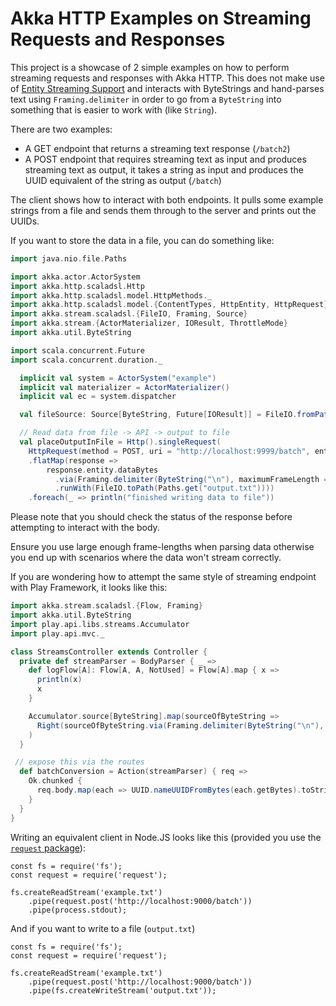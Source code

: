 # Akka HTTP Examples on Streaming Requests and Responses

This project is a showcase of 2 simple examples on how to perform streaming requests and responses with Akka HTTP. 
This does not make use of [Entity Streaming Support](http://doc.akka.io/docs/akka-http/10.0.5/scala/http/routing-dsl/source-streaming-support.html#source-streaming)
and interacts with ByteStrings and hand-parses text using `Framing.delimiter` in order to go from a `ByteString` into 
something that is easier to work with (like `String`).

There are two examples: 

- A GET endpoint that returns a streaming text response (`/batch2`) 
- A POST endpoint that requires streaming text as input and produces streaming text as output, it takes a string as 
input and produces the UUID equivalent of the string as output (`/batch`)

The client shows how to interact with both endpoints. It pulls some example strings from a file and sends them through 
to the server and prints out the UUIDs.

If you want to store the data in a file, you can do something like: 
```scala
import java.nio.file.Paths

import akka.actor.ActorSystem
import akka.http.scaladsl.Http
import akka.http.scaladsl.model.HttpMethods._
import akka.http.scaladsl.model.{ContentTypes, HttpEntity, HttpRequest}
import akka.stream.scaladsl.{FileIO, Framing, Source}
import akka.stream.{ActorMaterializer, IOResult, ThrottleMode}
import akka.util.ByteString

import scala.concurrent.Future
import scala.concurrent.duration._

  implicit val system = ActorSystem("example")
  implicit val materializer = ActorMaterializer()
  implicit val ec = system.dispatcher

  val fileSource: Source[ByteString, Future[IOResult]] = FileIO.fromPath(Paths.get("example.txt"))

  // Read data from file -> API -> output to file
  val placeOutputInFile = Http().singleRequest(
    HttpRequest(method = POST, uri = "http://localhost:9999/batch", entity = HttpEntity(ContentTypes.`text/plain(UTF-8)`, fileSource)))
    .flatMap(response =>
        response.entity.dataBytes
          .via(Framing.delimiter(ByteString("\n"), maximumFrameLength = 256))
          .runWith(FileIO.toPath(Paths.get("output.txt"))))
    .foreach(_ => println("finished writing data to file"))
```

Please note that you should check the status of the response before attempting to interact with the body.

Ensure you use large enough frame-lengths when parsing data otherwise you end up with scenarios where the data won't
stream correctly.


If you are wondering how to attempt the same style of streaming endpoint with Play Framework, it looks like this:
```scala
import akka.stream.scaladsl.{Flow, Framing}
import akka.util.ByteString
import play.api.libs.streams.Accumulator
import play.api.mvc._

class StreamsController extends Controller {
  private def streamParser = BodyParser { _ =>
    def logFlow[A]: Flow[A, A, NotUsed] = Flow[A].map { x =>
      println(x)
      x
    }

    Accumulator.source[ByteString].map(sourceOfByteString =>
      Right(sourceOfByteString.via(Framing.delimiter(ByteString("\n"), 128)).map(_.utf8String.trim).via(logFlow))
    )
  }

 // expose this via the routes
  def batchConversion = Action(streamParser) { req =>
    Ok.chunked {
      req.body.map(each => UUID.nameUUIDFromBytes(each.getBytes).toString + "\n")
    }
  }
}
```

Writing an equivalent client in Node.JS looks like this (provided you use the [`request` package](https://github.com/request/request)):
```ecmascript 6
const fs = require('fs');
const request = require('request');

fs.createReadStream('example.txt')
    .pipe(request.post('http://localhost:9000/batch'))
    .pipe(process.stdout);
```

And if you want to write to a file (`output.txt`)
```ecmascript 6
const fs = require('fs');
const request = require('request');

fs.createReadStream('example.txt')
    .pipe(request.post('http://localhost:9000/batch'))
    .pipe(fs.createWriteStream('output.txt'));
```
